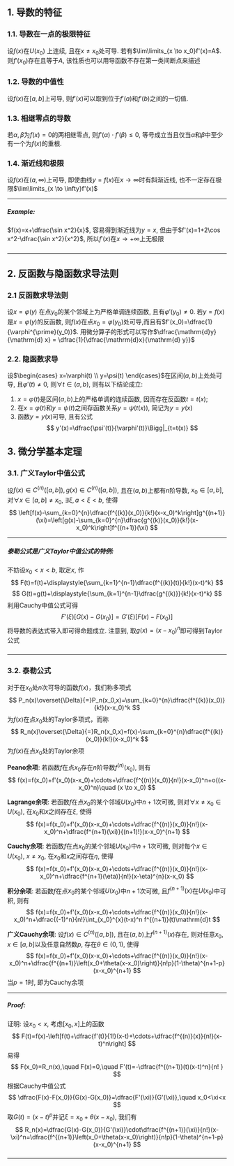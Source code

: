 ## 1. 导数的特征
### 1.1. 导数在一点的极限特征
设$f(x)$在$U(x_0)$ 上连续, 且在$x\neq x_0$处可导. 若有$\lim\limits_{x \to x_0}f'(x)=A$. 则$f'(x_0)$存在且等于$A$, 该性质也可以用导函数不存在第一类间断点来描述

### 1.2. 导数的中值性
设$f(x)$在$[a,b]$上可导, 则$f'(x)$可以取到位于$f'(a)$和$f'(b)$之间的一切值.

### 1.3. 相继零点的导数
若$\alpha,\beta$为$f(x)=0$的两相继零点, 则$f'(\alpha)\cdot f'(\beta)\le 0$, 等号成立当且仅当$\alpha$和$\beta$中至少有一个为$f(x)$的重根.

### 1.4. 渐近线和极限
设$f(x)$在$(a,\infty)$上可导, 即使曲线$y=f(x)$在$x \to \infty$时有斜渐近线, 也不一定存在极限$\lim\limits_{x \to \infty}f'(x)$
___
##### Example: 
$f(x)=x+\dfrac{\sin x^2}{x}$, 容易得到渐近线为$y=x$, 但由于$f'(x)=1+2\cos x^2-\dfrac{\sin x^2}{x^2}$, 所以$f'(x)$在$x \to +\infty$上无极限
#####
___

## 2. 反函数与隐函数求导法则
### 2.1 反函数求导法则
设$x=\varphi(y)$ 在点$y_0$的某个邻域上为严格单调连续函数, 且有$\varphi'(y_0)\neq 0$. 若$y=f(x)$是$x=\varphi(y)$的反函数, 则$f(x)$在点$x_0=\varphi(y_0)$处可导,而且有$f'(x_0)=\dfrac{1}{\varphi^{\prime}(y_0)}$. 用微分算子的形式可以写作$\dfrac{\mathrm{d}y}{\mathrm{d} x} = \dfrac{1}{\dfrac{\mathrm{d}x}{\mathrm{d} y}}$

### 2.2. 隐函数求导
设$\begin{cases}  x=\varphi(t) \\ y=\psi(t) \end{cases}$在区间$(a,b)$上处处可导, 且$\varphi'(t)\neq 0$, 则$\forall t\in (a,b)$, 则有以下结论成立:
1. $x=\varphi(t)$是区间$(a,b)$上的严格单调的连续函数, 因而存在反函数$t=t(x)$;
2. 在$x=\varphi(t)$和$y=\psi(t)$之间存函数关系$y=\psi(t(x))$, 简记为$y=y(x)$
3. 函数$y=y(x)$可导, 且有公式
    $$
    y'(x)=\dfrac{\psi'(t)}{\varphi'(t)}\Bigg|_{t=t(x)}
    $$

## 3. 微分学基本定理
### 3.1. 广义Taylor中值公式
设$f(x) \in C^{(n)}([a,b]), g(x) \in C^{(n)}([a,b])$, 且在$(a,b)$上都有$n$阶导数, $x_0 \in [a,b]$, 对$\forall x\in [a,b]\neq x_0$, $\exists \xi, a<\xi<b$, 使得
$$
\left[f(x)-\sum_{k=0}^{n}\dfrac{f^{(k)}(x_0)}{k!}(x-x_0)^k\right]g^{(n+1)}(\xi)=\left[g(x)-\sum_{k=0}^{n}\dfrac{g^{(k)}(x_0)}{k!}(x-x_0)^k\right]f^{(n+1)}(\xi)
$$
___
##### 泰勒公式是广义Taylor中值公式的特例:
不妨设$x_0<x<b$, 取定$x$, 作
$$
F(t)=f(t)+\displaystyle{\sum_{k=1}^{n-1}\dfrac{f^{(k)}(t)}{k!}(x-t)^k}
$$
$$
G(t)=g(t)+\displaystyle{\sum_{k=1}^{n-1}\dfrac{g^{(k)}}{k!}(x-t)^k}
$$
利用Cauchy中值公式可得
$$
F'(\xi)\left[G(x)-G(x_0)\right]=G'(\xi)\left[F(x)-F(x_0)\right]
$$
将导数的表达式带入即可得命题成立. 注意到, 取$g(x)=(x-x_0)^n$即可得到Taylor公式
#####
___

### 3.2. 泰勒公式
对于在$x_0$处$n$次可导的函数$f(x)$，我们称多项式
$$
P_n(x)\overset{\Delta}{=}P_n(x_0,x)=\sum_{k=0}^{n}\dfrac{f^{(k)}(x_0)}{k!}(x-x_0)^k
$$
为$f(x)$在点$x_0$处的Taylor多项式，而称
$$
R_n(x)\overset{\Delta}{=}R_n(x_0,x)=f(x)-\sum_{k=0}^{n}\dfrac{f^{(k)}(x_0)}{k!}(x-x_0)^k
$$
为$f(x)$在点$x_0$处的Taylor余项

**Peano余项**: 若函数$f$在点$x_0$存在$n$阶导数$f^{(n)}(x_0)$, 则有
$$
f(x)=f(x_0)+f'(x_0)(x-x_0)+\cdots+\dfrac{f^{(n)}(x_0)}{n!}(x-x_0)^n+o((x-x_0)^n)\quad (x \to x_0)
$$

**Lagrange余项**: 若函数$f$在点$x_0$的某个邻域$U(x_0)$中$n+1$次可微, 则对$\forall x \neq x_0\in U(x_0)$, 在$x_0$和$x$之间存在$\xi$, 使得
$$
f(x)=f(x_0)+f'(x_0)(x-x_0)+\cdots+\dfrac{f^{(n)}(x_0)}{n!}(x-x_0)^n+\dfrac{f^{n+1}(\xi)}{(n+1)!}(x-x_0)^{n+1}
$$

**Cauchy余项**:  若函数$f$在点$x_0$的某个邻域$U(x_0)$中$n+1$次可微, 则对每个$x \in U(x_0), \ x\neq x_0$, 在$x_0$和$x$之间存在$\eta$, 使得
$$
f(x)=f(x_0)+f'(x_0)(x-x_0)+\cdots+\dfrac{f^{(n)}(x_0)}{n!}(x-x_0)^n+\dfrac{f^{n+1}(\eta)}{n!}(x-\eta)^{n}(x-x_0)
$$

**积分余项**: 若函数$f$在点$x_0$的某个邻域$U(x_0)$中$n+1$次可微, 且$f^{(n+1)}(x)$在$U(x_0)$中可积, 则有
$$
f(x)=f(x_0)+f'(x_0)(x-x_0)+\cdots+\dfrac{f^{(n)}(x_0)}{n!}(x-x_0)^n+\dfrac{(-1)^n}{n!}\int_{x_0}^{x}(t-x)^n f^{(n+1)}(t)\mathrm{d}t
$$

**广义Cauchy余项**: 设$f(x) \in C^{(n)}([a,b])$, 且在$(a,b)$上$f^{(n+1)}(x)$存在, 则对任意$x_0, x \in [a,b]$以及任意自然数$p$, 存在$\theta \in(0,1)$, 使得
$$
f(x)=f(x_0)+f'(x_0)(x-x_0)+\cdots+\dfrac{f^{(n)}(x_0)}{n!}(x-x_0)^n+\dfrac{f^{(n+1)}\left(x_0+\theta(x-x_0)\right)}{n!p}(1-\theta)^{n+1-p}(x-x_0)^{n+1}
$$
当$p=1$时, 即为Cauchy余项
___
##### Proof: 
证明: 设$x_0<x$, 考虑$[x_0,x]$上的函数
$$
F(t)=f(x)-\left[f(t)+\dfrac{f'(t)}{1!}(x-t)+\cdots+\dfrac{f^{(n)}(x)}{n!}(x-t)^n\right]
$$
易得
$$
F(x_0)=R_n(x),\quad F(x)=0,\quad F'(t)=-\dfrac{f^{(n+1)}(t)(x-t)^n}{n! }
$$
根据Cauchy中值公式
$$
\dfrac{F(x)-F(x_0)}{G(x)-G(x_0)}=\dfrac{F'(\xi)}{G'(\xi)},\quad x_0<\xi<x
$$
取$G(t)=(x-t)^p$并记$\xi=x_0+\theta(x-x_0)$, 我们有
$$
R_n(x)=\dfrac{G(x)-G(x_0)}{G'(\xi)}\cdot\dfrac{f^{(n+1)}(\xi)}{n!}(x-\xi)^n=\dfrac{f^{(n+1)}\left(x_0+\theta(x-x_0)\right)}{n!p}(1-\theta)^{n+1-p}(x-x_0)^{n+1}
$$
#####
___


